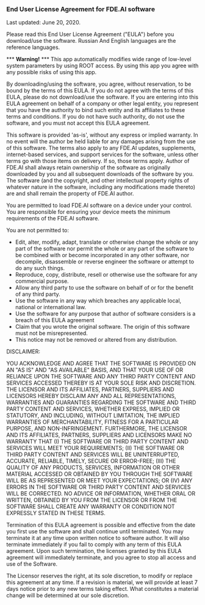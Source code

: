 ### End User License Agreement for FDE.AI software
Last updated: June 20, 2020.

Please read this End User License Agreement ("EULA") before you download/use the software.
Russian And English languages are the reference languages.

*** **Warning!** ***
This app automatically modifies wide range of low-level system parameters by using ROOT access. By using this app you agree with any possible risks of using this app.

By downloading/using the software, you agree, without reservation, to be bound by the terms of this EULA. If you do not agree with the terms of this EULA, please do not download/use the software.
If you are entering into this EULA agreement on behalf of a company or other legal entity, you represent that you have the authority to bind such entity and its affiliates to these terms and conditions. If you do not have such authority, do not use the software, and you must not accept this EULA agreement.

This software is provided 'as-is', without any express or implied warranty. In no event will the author be held liable for any damages arising from the use of this software. The terms also apply to any FDE.AI updates, supplements, internet-based services, and support services for the software, unless other terms go with those items on delivery. If so, those terms apply. Author of FDE.AI shall always retain ownership of the software as originally downloaded by you and all subsequent downloads of the software by you. The software (and the copyright, and other intellectual property rights of whatever nature in the software, including any modifications made thereto) are and shall remain the property of FDE.AI author.

You are permitted to load FDE.AI software on a device under your control. You are responsible for ensuring your device meets the minimum requirements of the FDE.AI software.

You are not permitted to:
 - Edit, alter, modify, adapt, translate or otherwise change the whole or any part of the software nor permit the whole or any part of the software to be combined with or become incorporated in any other software, nor decompile, disassemble or reverse engineer the software or attempt to do any such things.
 - Reproduce, copy, distribute, resell or otherwise use the software for any commercial purpose.
 - Allow any third party to use the software on behalf of or for the benefit of any third party.
 - Use the software in any way which breaches any applicable local, national or international law.
 - Use the software for any purpose that author of software considers is a breach of this EULA agreement
 - Claim that you wrote the original software. The origin of this software must not be misrepresented.
 - This notice may not be removed or altered from any distribution.

DISCLAIMER:

YOU ACKNOWLEDGE AND AGREE THAT THE SOFTWARE IS PROVIDED ON AN "AS IS" AND "AS AVAILABLE" BASIS, AND THAT YOUR USE OF OR RELIANCE UPON THE SOFTWARE AND ANY THIRD PARTY CONTENT AND SERVICES ACCESSED THEREBY IS AT YOUR SOLE RISK AND DISCRETION. THE LICENSOR AND ITS AFFILIATES, PARTNERS, SUPPLIERS AND LICENSORS HEREBY DISCLAIM ANY AND ALL REPRESENTATIONS, WARRANTIES AND GUARANTIES REGARDING THE SOFTWARE AND THIRD PARTY CONTENT AND SERVICES, WHETHER EXPRESS, IMPLIED OR STATUTORY, AND INCLUDING, WITHOUT LIMITATION, THE IMPLIED WARRANTIES OF MERCHANTABILITY, FITNESS FOR A PARTICULAR PURPOSE, AND NON-INFRINGEMENT. FURTHERMORE, THE LICENSOR AND ITS AFFILIATES, PARTNERS, SUPPLIERS AND LICENSORS MAKE NO WARRANTY THAT (I) THE SOFTWARE OR THIRD PARTY CONTENT AND SERVICES WILL MEET YOUR REQUIREMENTS; (II) THE SOFTWARE OR THIRD PARTY CONTENT AND SERVICES WILL BE UNINTERRUPTED, ACCURATE, RELIABLE, TIMELY, SECURE OR ERROR-FREE; (III) THE QUALITY OF ANY PRODUCTS, SERVICES, INFORMATION OR OTHER MATERIAL ACCESSED OR OBTAINED BY YOU THROUGH THE SOFTWARE WILL BE AS REPRESENTED OR MEET YOUR EXPECTATIONS; OR (IV) ANY ERRORS IN THE SOFTWARE OR THIRD PARTY CONTENT AND SERVICES WILL BE CORRECTED. NO ADVICE OR INFORMATION, WHETHER ORAL OR WRITTEN, OBTAINED BY YOU FROM THE LICENSOR OR FROM THE SOFTWARE SHALL CREATE ANY WARRANTY OR CONDITION NOT EXPRESSLY STATED IN THESE TERMS.

Termination of this EULA agreement is possible and effective from the date you first use the software and shall continue until terminated. You may terminate it at any time upon written notice to software author. It will also terminate immediately if you fail to comply with any term of this EULA agreement. Upon such termination, the licenses granted by this EULA agreement will immediately terminate, and you agree to stop all access and use of the Software.

The Licensor reserves the right, at its sole discretion, to modify or replace this agreement at any time. If a revision is material, we will provide at least 7 days notice prior to any new terms taking effect. What constitutes a material change will be determined at our sole discretion.
